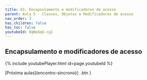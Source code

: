 ```yaml
---
title: 03. Encapsulamento e modificadores de acesso
parent: Aula 5 - Classes, Objetos e Modificadores de acesso
nav_order: 3
has_children: false
has_toc: false
youtubeId: 0qNeGqG-cgI
---
```


## Encapsulamento e modificadores de acesso

{% include youtubePlayer.html id=page.youtubeId %}


<span class="fs-3 float-right">
[Próxima aulas](encontro-sincrono){: .btn }
</span>
